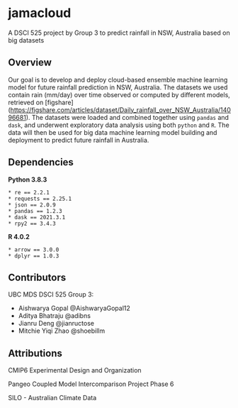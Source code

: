 # jamacloud 

A DSCI 525 project by Group 3 to predict rainfall in NSW, Australia based on big datasets 

## Overview 
Our goal is to develop and deploy cloud-based ensemble machine learning model for future rainfall prediction in NSW, Australia. The datasets we used contain rain (mm/day) over time observed or computed by different models, retrieved on [figshare] (https://figshare.com/articles/dataset/Daily_rainfall_over_NSW_Australia/14096681). The datasets were loaded and combined together using `pandas` and `dask`, and underwent exploratory data analysis using both `python` and `R`. The data will then be used for big data machine learning model building and deployment to predict future rainfall in Australia. 

## Dependencies
**Python 3.8.3**
```
* re == 2.2.1
* requests == 2.25.1
* json == 2.0.9
* pandas == 1.2.3
* dask == 2021.3.1
* rpy2 == 3.4.3
```
**R 4.0.2**
```
* arrow == 3.0.0
* dplyr == 1.0.3
```

## Contributors
UBC MDS DSCI 525 Group 3:
* Aishwarya Gopal @AishwaryaGopal12
* Aditya Bhatraju @adibns
* Jianru Deng @jianructose
* Mitchie Yiqi Zhao @shoebillm

## Attributions 
CMIP6 Experimental Design and Organization [](https://www.wcrp-climate.org/wgcm-cmip/wgcm-cmip6)

Pangeo Coupled Model Intercomparison Project Phase 6 [](https://pangeo-data.github.io/pangeo-cmip6-cloud/)

SILO - Australian Climate Data [](https://www.longpaddock.qld.gov.au/silo/)

